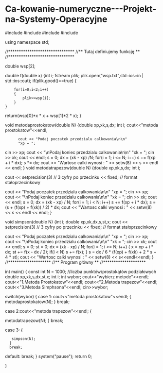 Ca-kowanie-numeryczne---Projekt-na-Systemy-Operacyjne
=====================================================
#include <iomanip>
#include <iostream>
#include <cstdlib>
#include<fstream>

using namespace std;

//*******************************
//** Tutaj definiujemy funkcję **
//*******************************

double wsp[2];

double f(double x)
{int i;
fstream plik;
plik.open("wsp.txt",std::ios::in | std::ios::out);
	if(plik.good()==true)
	{
		

		for(i=0;i<2;i++)
		{
			plik>>wsp[i];
		}
	}
  return(wsp[0]*x * x + wsp[1]*2 * x);
}


void metodaprostokatow(double N)
{double xp,xk,s,dx;
int i;
	 cout<<"metoda prostokatow"<<endl;
	  
		  cout << "Podaj poczatek przedzialu calkowania\n\n"
          "xp = ";

  cin >> xp;
  cout << "\nPodaj koniec przedzialu calkowania\n\n"
          "xk = ";
  cin >> xk;
  cout << endl;
  s  = 0;
  dx = (xk - xp) /N;
  for(i = 1; i <= N; i++) s += f(xp + i * dx);
  s *= dx;
  cout << "Wartosc calki wynosi : " << setw(8) << s
  << endl << endl;
}
void metodatrapezow(double N)
{double xp,xk,s,dx;
	 int i;

  cout << setprecision(3)      //  3 cyfry po przecinku
       << fixed;               //  format stałoprzecinkowy

  cout << "Podaj poczatek przedzialu calkowania\n\n"
          "xp = ";
  cin >> xp;
  cout << "\nPodaj koniec przedzialu calkowania\n\n"
          "xk = ";
  cin >> xk;
  cout << endl;
  s  = 0;
  dx = (xk - xp) / N;
  for(i = 1; i < N; i++) s += f(xp + i * dx);
  s = (s + (f(xp) + f(xk)) / 2) * dx;
  cout << "Wartosc calki wynosi : " << setw(8) << s
       << endl << endl;
}

void simpson(double N)
{int i;
double xp,xk,dx,s,st,x;
		  cout << setprecision(3)      // 3 cyfry po przecinku
       << fixed;               // format stałoprzecinkowy

  cout << "Podaj poczatek przedzialu calkowania\n\n"
          "xp = ";
  cin >> xp;
  cout << "\nPodaj koniec przedzialu calkowania\n\n"
          "xk = ";
  cin >> xk;
  cout << endl;
  s  = 0; st = 0;
  dx = (xk - xp) / N;
  for(i = 1; i <= N; i++)
  {
    x = xp + i * dx;
    st += f(x - dx / 2);
    if(i < N) s += f(x);
  }
  s = dx / 6 * (f(xp) + f(xk) + 2 * s + 4 * st);
  cout << "Wartosc calki wynosi : " << setw(8) << s<<endl<<endl;
}
//********************
//** Program główny **
//********************

int main()
{
  const int N = 1000; //liczba punktów/prostokątów podziałowych
  double xp,xk,s,dx,st,x;
  int i;
  int wybor;
  cout<<"wybierz metode"<<endl;
  cout<<"1.Metoda Prostokatow"<<endl;
  cout<<"2.Metoda trapezow"<<endl;
  cout<<"3.Metoda Simphsona"<<endl;
  cin>>wybor;

  switch(wybor)
  {
  case 1: cout<<"metoda prostokatow"<<endl;
	  {
		  metodaprostokatow(N);
	  }
	  break;

  case 2:cout<<"metoda trapezow"<<endl;
	  {
		  
 metodatrapezow(N);
	  }
	  break;

  case 3:
	  {
	
       simpson(N);
	  }
	  break;


  default:
	  break;
  }
  system("pause");
  return 0;
  
} 
